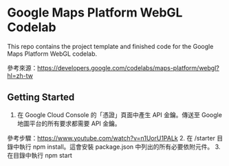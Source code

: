 # Google Maps Platform WebGL Codelab

This repo contains the project template and finished code for the Google Maps Platform WebGL codelab.

參考來源：https://developers.google.com/codelabs/maps-platform/webgl?hl=zh-tw

## Getting Started
1. 在  Google Cloud Console 的「憑證」頁面中產生 API 金鑰。傳送至 Google 地圖平台的所有要求都需要 API 金鑰。

參考步驟：https://www.youtube.com/watch?v=n1UorU1PALk
2. 在 /starter 目錄中執行 npm install。這會安裝 package.json 中列出的所有必要依附元件。
3. 在目錄中執行 npm start
